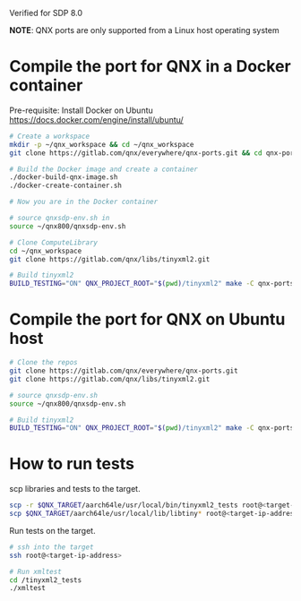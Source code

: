 Verified for SDP 8.0

**NOTE**: QNX ports are only supported from a Linux host operating system

# Compile the port for QNX in a Docker container

Pre-requisite: Install Docker on Ubuntu https://docs.docker.com/engine/install/ubuntu/
```bash
# Create a workspace
mkdir -p ~/qnx_workspace && cd ~/qnx_workspace
git clone https://gitlab.com/qnx/everywhere/qnx-ports.git && cd qnx-ports

# Build the Docker image and create a container
./docker-build-qnx-image.sh
./docker-create-container.sh

# Now you are in the Docker container

# source qnxsdp-env.sh in
source ~/qnx800/qnxsdp-env.sh

# Clone ComputeLibrary
cd ~/qnx_workspace
git clone https://gitlab.com/qnx/libs/tinyxml2.git

# Build tinyxml2
BUILD_TESTING="ON" QNX_PROJECT_ROOT="$(pwd)/tinyxml2" make -C qnx-ports/tinyxml2 install -j$(nproc)
```

# Compile the port for QNX on Ubuntu host

```bash
# Clone the repos
git clone https://gitlab.com/qnx/everywhere/qnx-ports.git
git clone https://gitlab.com/qnx/libs/tinyxml2.git

# source qnxsdp-env.sh
source ~/qnx800/qnxsdp-env.sh

# Build tinyxml2
BUILD_TESTING="ON" QNX_PROJECT_ROOT="$(pwd)/tinyxml2" make -C qnx-ports/tinyxml2 install -j$(nproc)
```

# How to run tests

scp libraries and tests to the target.
```bash
scp -r $QNX_TARGET/aarch64le/usr/local/bin/tinyxml2_tests root@<target-ip-address>:/
scp $QNX_TARGET/aarch64le/usr/local/lib/libtiny* root@<target-ip-address>:/usr/lib
```

Run tests on the target.
```bash
# ssh into the target
ssh root@<target-ip-address>

# Run xmltest
cd /tinyxml2_tests
./xmltest
```
